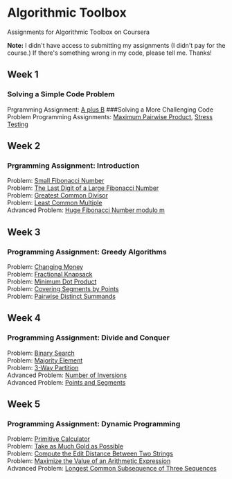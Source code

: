 # Algorithmic Toolbox
Assignments for Algorithmic Toolbox on Coursera </br>

<strong>Note:</strong> I didn't have access to submitting my assignments (I didn't pay for the course.) If there's something wrong in my code, please tell me. Thanks!

## Week 1
### Solving a Simple Code Problem
Prgramming Assignment: [A plus B](https://github.com/akueisara/algorithmic-toolbox/tree/master/week%201/AplusB)
###Solving a More Challenging Code Problem
Programming Assignments: [Maximum Pairwise Product](https://github.com/akueisara/algorithmic-toolbox/tree/master/week%201/MaxPairwiseProduct), [Stress Testing](https://github.com/akueisara/algorithmic-toolbox/tree/master/week%201/StressTest)

## Week 2
###  Prgramming Assignment: Introduction
Problem: [Small Fibonacci Number](https://github.com/akueisara/algorithmic-toolbox/tree/master/week%202/fibonacci) </br>
Problem: [The Last Digit of a Large Fibonacci Number](https://github.com/akueisara/algorithmic-toolbox/tree/master/week%202/fibonacci_last_digit) </br>
Problem: [Greatest Common Divisor](https://github.com/akueisara/algorithmic-toolbox/tree/master/week%202/gcd) </br>
Problem: [Least Common Multiple](https://github.com/akueisara/algorithmic-toolbox/tree/master/week%202/lcm) </br>
Advanced Problem: [Huge Fibonacci Number modulo m](https://github.com/akueisara/algorithmic-toolbox/tree/master/week%202/fibonacci_huge) </br>

## Week 3
###  Programming Assignment: Greedy Algorithms
Problem: [Changing Money](https://github.com/akueisara/algorithmic-toolbox/tree/master/week%203/change) </br>
Problem: [Fractional Knapsack](https://github.com/akueisara/algorithmic-toolbox/tree/master/week%203/fractional_knapsack) </br>
Problem: [Minimum Dot Product](https://github.com/akueisara/algorithmic-toolbox/tree/master/week%203/dot_product) </br>
Problem: [Covering Segments by Points](https://github.com/akueisara/algorithmic-toolbox/tree/master/week%203/covering_segments) </br>
Problem: [Pairwise Distinct Summands](https://github.com/akueisara/algorithmic-toolbox/tree/master/week%203/different_summands) </br>

## Week 4
###  Programming Assignment: Divide and Conquer
Problem: [Binary Search](https://github.com/akueisara/algorithmic-toolbox/tree/master/week%204/binary_search) </br>
Problem: [Majority Element](https://github.com/akueisara/algorithmic-toolbox/tree/master/week%204/majority_element) </br>
Problem: [3-Way Partition](https://github.com/akueisara/algorithmic-toolbox/tree/master/week%204/sorting) </br>
Advanced Problem: [Number of Inversions](https://github.com/akueisara/algorithmic-toolbox/tree/master/week%204/inversions) </br>
Advanced Problem: [Points and Segments](https://github.com/akueisara/algorithmic-toolbox/tree/master/week%204/points_and_segments) </br>

## Week 5
### Programming Assignment: Dynamic Programming
Problem: [Primitive Calculator](https://github.com/akueisara/algorithmic-toolbox/tree/master/week%205/primitive_calculator) </br>
Problem: [Take as Much Gold as Possible](https://github.com/akueisara/algorithmic-toolbox/tree/master/week%205/knapsack) </br>
Problem: [Compute the Edit Distance Between Two Strings](https://github.com/akueisara/algorithmic-toolbox/tree/master/week%205/edit_distance) </br>
Problem: [Maximize the Value of an Arithmetic Expression](https://github.com/akueisara/algorithmic-toolbox/tree/master/week%205/placing_parentheses) </br>
Advanced Problem: [Longest Common Subsequence of Three Sequences](https://github.com/akueisara/algorithmic-toolbox/tree/master/week%205/lcs3) </br>
